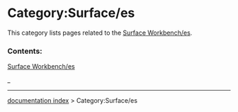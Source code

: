 # Category:Surface/es
This category lists pages related to the [Surface Workbench/es](Surface_Workbench/es.md).

### Contents:

[Surface Workbench/es](Surface_Workbench/es.md)

_

---
[documentation index](../README.md) > Category:Surface/es
